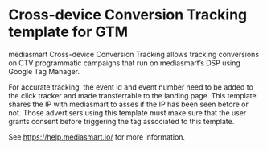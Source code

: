 # Cross-device Conversion Tracking template for GTM

mediasmart Cross-device Conversion Tracking allows tracking conversions on CTV programmatic campaigns that run on mediasmart’s DSP using Google Tag Manager.

For accurate tracking, the event id and event number need to be added to the click tracker and made transferrable to the landing page. This template shares the IP with mediasmart to asses if the IP has been seen before or not. Those advertisers using this template must make sure that the user grants consent before triggering the tag associated to this template.

See https://help.mediasmart.io/ for more information.
